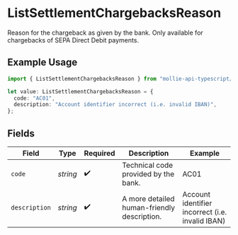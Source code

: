 # ListSettlementChargebacksReason

Reason for the chargeback as given by the bank. Only available for chargebacks of SEPA Direct Debit payments.

## Example Usage

```typescript
import { ListSettlementChargebacksReason } from "mollie-api-typescript/models/operations";

let value: ListSettlementChargebacksReason = {
  code: "AC01",
  description: "Account identifier incorrect (i.e. invalid IBAN)",
};
```

## Fields

| Field                                            | Type                                             | Required                                         | Description                                      | Example                                          |
| ------------------------------------------------ | ------------------------------------------------ | ------------------------------------------------ | ------------------------------------------------ | ------------------------------------------------ |
| `code`                                           | *string*                                         | :heavy_check_mark:                               | Technical code provided by the bank.             | AC01                                             |
| `description`                                    | *string*                                         | :heavy_check_mark:                               | A more detailed human-friendly description.      | Account identifier incorrect (i.e. invalid IBAN) |